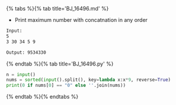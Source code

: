 {% tabs %}{% tab title='BJ_16496.md' %}

* Print maximum number with concatnation in any order

```txt
Input:
5
3 30 34 5 9

Output: 9534330
```

{% endtab %}{% tab title='BJ_16496.py' %}

```py
n = input()
nums = sorted(input().split(), key=lambda x:x*9, reverse=True)
print(0 if nums[0] == "0" else ''.join(nums))
```

{% endtab %}{% endtabs %}
